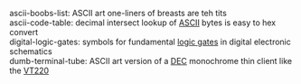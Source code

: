 ascii-boobs-list: ASCII art one-liners of breasts are teh tits  
ascii-code-table: decimal intersect lookup of [ASCII](https://en.wikipedia.org/wiki/ASCII "American Standard Code for Information Interchange") bytes is easy to hex convert  
digital-logic-gates: symbols for fundamental [logic gates](https://wikipedia.org/wiki/Logic_gate) in digital electronic schematics  
dumb-terminal-tube: ASCII art version of a [DEC](https://en.wikipedia.org/wiki/Digital_Equipment_Corporation "Digital Equipment Corporation") monochrome thin client like the [VT220](https://en.wikipedia.org/wiki/VT220)  
